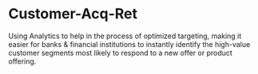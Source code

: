 # Customer-Acq-Ret
Using Analytics to help in the process of optimized targeting, making it easier for banks &amp; financial institutions to instantly identify the high-value customer segments most likely to respond to a new offer or product offering.
